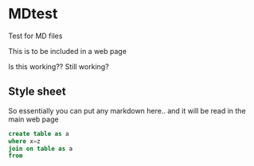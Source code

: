 # MDtest
Test for MD files

This is to be included in a web page

Is this working??
Still working?

## Style sheet

So essentially you can put any markdown here.. and it will be read in the main web page

```sql
create table as a
where x=z
join on table as a
from
````
